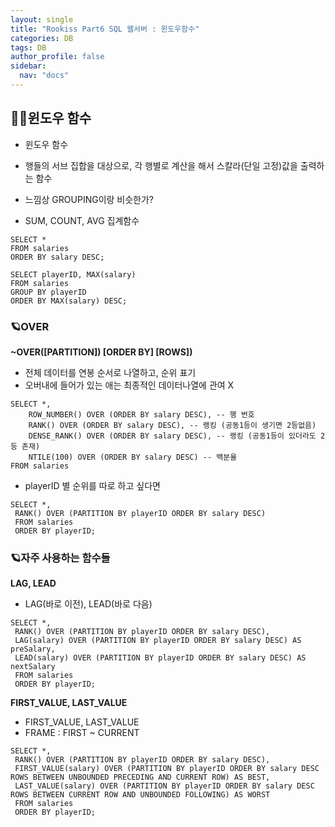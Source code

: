 ```yaml
---
layout: single
title: "Rookiss Part6 SQL 웹서버 : 윈도우함수"
categories: DB
tags: DB
author_profile: false
sidebar:
  nav: "docs"
---
```



## 🙇‍♀️윈도우 함수


* 윈도우 함수
* 행들의 서브 집합을 대상으로, 각 행별로 계산을 해서 스칼라(단일 고정)값을 출력하는 함수

* 느낌상 GROUPING이랑 비슷한가?
* SUM, COUNT, AVG 집계함수

```
SELECT *
FROM salaries
ORDER BY salary DESC;

SELECT playerID, MAX(salary)
FROM salaries
GROUP BY playerID
ORDER BY MAX(salary) DESC;
```


### 🪐OVER


**~OVER([PARTITION]) [ORDER BY] [ROWS])**

* 전체 데이터를 연봉 순서로 나열하고, 순위 표기
* 오버내에 들어가 있는 애는 최종적인 데이터나열에 관여 X
```
SELECT *,
	ROW_NUMBER() OVER (ORDER BY salary DESC), -- 행 번호
	RANK() OVER (ORDER BY salary DESC), -- 랭킹 (공동1등이 생기면 2등없음)
	DENSE_RANK() OVER (ORDER BY salary DESC), -- 랭킹 (공동1등이 있더라도 2등 존재)
	NTILE(100) OVER (ORDER BY salary DESC) -- 백분율
FROM salaries
```


* playerID 별 순위를 따로 하고 싶다면
```
SELECT *,
 RANK() OVER (PARTITION BY playerID ORDER BY salary DESC)
 FROM salaries
 ORDER BY playerID;
```


### 🪐자주 사용하는 함수들

**LAG, LEAD**

* LAG(바로 이전), LEAD(바로 다음)
```
SELECT *,
 RANK() OVER (PARTITION BY playerID ORDER BY salary DESC),
 LAG(salary) OVER (PARTITION BY playerID ORDER BY salary DESC) AS preSalary,
 LEAD(salary) OVER (PARTITION BY playerID ORDER BY salary DESC) AS nextSalary
 FROM salaries
 ORDER BY playerID;
```

**FIRST_VALUE, LAST_VALUE**

 * FIRST_VALUE, LAST_VALUE
 * FRAME : FIRST ~ CURRENT
```
SELECT *,
 RANK() OVER (PARTITION BY playerID ORDER BY salary DESC),
 FIRST_VALUE(salary) OVER (PARTITION BY playerID ORDER BY salary DESC ROWS BETWEEN UNBOUNDED PRECEDING AND CURRENT ROW) AS BEST,
 LAST_VALUE(salary) OVER (PARTITION BY playerID ORDER BY salary DESC ROWS BETWEEN CURRENT ROW AND UNBOUNDED FOLLOWING) AS WORST
 FROM salaries
 ORDER BY playerID;
```
